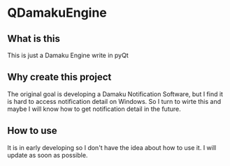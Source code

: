 
# QDamakuEngine

## What is this

This is just a Damaku Engine write in pyQt

## Why create this project

The original goal is developing a Damaku Notification Software, but I find it is hard to access notification detail on Windows. So I turn to wirte this and maybe I will know how to get notification detail in the future.

## How to use

It is in early developing so I don't have the idea about how to use it. I will update as soon as possible.
